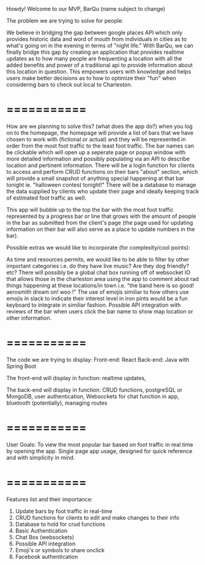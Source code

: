 Howdy! Welcome to our MVP, BarQu (name subject to change)

The problem we are trying to solve for people:

We believe in bridging the gap between google places API which only provides historic data and word of mouth from individuals in cities as to what's going on in the evening in terms of "night life." With BarQu, we can finally bridge this gap by creating an application that provides realtime updates as to how many people are frequenting a location with all the added benefits and power of a traditional api to provide information about this location in question. This empowers users with knowledge and helps users make better decisions as to how to optimize their "fun" when considering bars to check out local to Charleston.

===========
===========

How are we planning to solve this? (what does the app do?)
when you log on to the homepage, the homepage will provide a list of bars that we have chosen to work with (fictional or actual) and they will be represented in order from the most foot traffic to the least foot traffic. The bar names can be clickable which will open up a seperate page or popup window with more detailed information and possibly populating via an API to describe location and pertinent information.
There will be a login function for clients to access and perform CRUD functions on their bars "about" section, which will provide a small snapshot of anything special happening at that bar tonight ie. "halloween contest tonight!" There will be a database to manage the data supplied by clients who update their page and ideally keeping track of estimated foot traffic as well.

This app will bubble up to the top the bar with the most foot traffic represented by a progress bar or line that grows with the amount of people in the bar as submitted from the client's page (the page used for updating information on their bar will also serve as a place to update numbers in the bar).

Possible extras we would like to incorporate (for complexity/cool points):

As time and resources permits, we would like to be able to filter by other important categories i.e. do they have live music? Are they dog friendly? etc? There will possibly be a global chat box running off of websocket IO that allows those in the charleston area using the app to comment about rad things happening at these locations/in town i.e. "the band here is so good! aerosmith dream on! woo !" 
The use of emojis similiar to how others use emojis in slack to indicate their interest level in iron pints would be a fun keyboard to integrate in similiar fashion. Possible API integration with reviews of the bar when users click the bar name to show map location or other information. 

===========
===========

The code we are trying to display:
Front-end: React
Back-end: Java with Spring Boot

The front-end will display in function: realtime updates,

The back-end will display in function: CRUD functions, postgreSQL or MongoDB, user authentication, Websockets for chat function in app, bluetooth (potentially), managing routes

===========
===========
User Goals: To view the most popular bar based on foot traffic in real time by opening the app. Single page app usage, designed for quick reference and with simplicity in mind.

===========
===========

Features list and their importance:

1. Update bars by foot traffic in real-time
2. CRUD functions for clients to edit and make changes to their info
3. Database to hold for crud functions
4. Basic Authentication
5. Chat Box (websockets)
6. Possible API integration
6. Emoji's or symbols to share onclick
7. Facebook authentication






